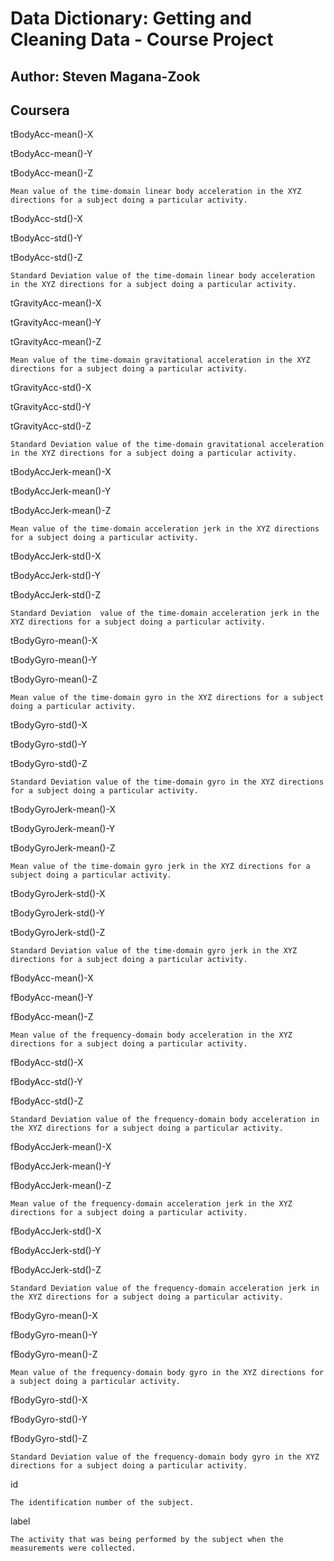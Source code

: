 # Data Dictionary: Getting and Cleaning Data - Course Project
## Author: Steven Magana-Zook
## Coursera

tBodyAcc-mean()-X

tBodyAcc-mean()-Y

tBodyAcc-mean()-Z

	Mean value of the time-domain linear body acceleration in the XYZ directions for a subject doing a particular activity.
	


tBodyAcc-std()-X

tBodyAcc-std()-Y

tBodyAcc-std()-Z

	Standard Deviation value of the time-domain linear body acceleration in the XYZ directions for a subject doing a particular activity.
	
	
tGravityAcc-mean()-X

tGravityAcc-mean()-Y

tGravityAcc-mean()-Z

	Mean value of the time-domain gravitational acceleration in the XYZ directions for a subject doing a particular activity.
	
	
tGravityAcc-std()-X

tGravityAcc-std()-Y

tGravityAcc-std()-Z

	Standard Deviation value of the time-domain gravitational acceleration in the XYZ directions for a subject doing a particular activity.
	
	
tBodyAccJerk-mean()-X

tBodyAccJerk-mean()-Y

tBodyAccJerk-mean()-Z

	Mean value of the time-domain acceleration jerk in the XYZ directions for a subject doing a particular activity.
	
	
tBodyAccJerk-std()-X

tBodyAccJerk-std()-Y

tBodyAccJerk-std()-Z

	Standard Deviation  value of the time-domain acceleration jerk in the XYZ directions for a subject doing a particular activity.
	
	
tBodyGyro-mean()-X

tBodyGyro-mean()-Y

tBodyGyro-mean()-Z

	Mean value of the time-domain gyro in the XYZ directions for a subject doing a particular activity.
	
	
tBodyGyro-std()-X

tBodyGyro-std()-Y

tBodyGyro-std()-Z

	Standard Deviation value of the time-domain gyro in the XYZ directions for a subject doing a particular activity.
	
	
tBodyGyroJerk-mean()-X

tBodyGyroJerk-mean()-Y

tBodyGyroJerk-mean()-Z

	Mean value of the time-domain gyro jerk in the XYZ directions for a subject doing a particular activity.
	
	
tBodyGyroJerk-std()-X

tBodyGyroJerk-std()-Y

tBodyGyroJerk-std()-Z

	Standard Deviation value of the time-domain gyro jerk in the XYZ directions for a subject doing a particular activity.
	
	
fBodyAcc-mean()-X

fBodyAcc-mean()-Y

fBodyAcc-mean()-Z

	Mean value of the frequency-domain body acceleration in the XYZ directions for a subject doing a particular activity.
	
	
fBodyAcc-std()-X

fBodyAcc-std()-Y

fBodyAcc-std()-Z

	Standard Deviation value of the frequency-domain body acceleration in the XYZ directions for a subject doing a particular activity.
	
	
fBodyAccJerk-mean()-X

fBodyAccJerk-mean()-Y

fBodyAccJerk-mean()-Z

	Mean value of the frequency-domain acceleration jerk in the XYZ directions for a subject doing a particular activity.
	

fBodyAccJerk-std()-X

fBodyAccJerk-std()-Y

fBodyAccJerk-std()-Z

	Standard Deviation value of the frequency-domain acceleration jerk in the XYZ directions for a subject doing a particular activity.
	

fBodyGyro-mean()-X

fBodyGyro-mean()-Y

fBodyGyro-mean()-Z

	Mean value of the frequency-domain body gyro in the XYZ directions for a subject doing a particular activity.
	

fBodyGyro-std()-X

fBodyGyro-std()-Y

fBodyGyro-std()-Z

	Standard Deviation value of the frequency-domain body gyro in the XYZ directions for a subject doing a particular activity.
	

id

	The identification number of the subject.
	

label

	The activity that was being performed by the subject when the measurements were collected.
	